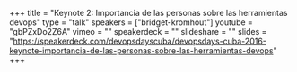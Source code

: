 +++
title = "Keynote 2: Importancia de las personas sobre las herramientas devops"
type = "talk"
speakers = ["bridget-kromhout"]
youtube = "gbPZxDo2Z6A"
vimeo = ""
speakerdeck = ""
slideshare = ""
slides = "https://speakerdeck.com/devopsdayscuba/devopsdays-cuba-2016-keynote-importancia-de-las-personas-sobre-las-herramientas-devops"
+++
